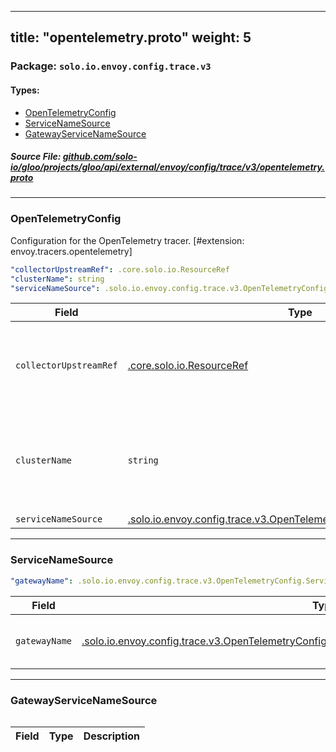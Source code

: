
---
title: "opentelemetry.proto"
weight: 5
---

<!-- Code generated by solo-kit. DO NOT EDIT. -->


### Package: `solo.io.envoy.config.trace.v3` 
#### Types:


- [OpenTelemetryConfig](#opentelemetryconfig)
- [ServiceNameSource](#servicenamesource)
- [GatewayServiceNameSource](#gatewayservicenamesource)
  



##### Source File: [github.com/solo-io/gloo/projects/gloo/api/external/envoy/config/trace/v3/opentelemetry.proto](https://github.com/solo-io/gloo/blob/main/projects/gloo/api/external/envoy/config/trace/v3/opentelemetry.proto)





---
### OpenTelemetryConfig

 
Configuration for the OpenTelemetry tracer.
[#extension: envoy.tracers.opentelemetry]

```yaml
"collectorUpstreamRef": .core.solo.io.ResourceRef
"clusterName": string
"serviceNameSource": .solo.io.envoy.config.trace.v3.OpenTelemetryConfig.ServiceNameSource

```

| Field | Type | Description |
| ----- | ---- | ----------- | 
| `collectorUpstreamRef` | [.core.solo.io.ResourceRef](../../../../../../../../../../solo-kit/api/v1/ref.proto.sk/#resourceref) | The upstream to use for submitting traces to the OpenTelemetry agent. Only one of `collectorUpstreamRef` or `clusterName` can be set. |
| `clusterName` | `string` | The name of the Envoy cluster to use for submitting traces to the OpenTelemetry agent. Only one of `clusterName` or `collectorUpstreamRef` can be set. |
| `serviceNameSource` | [.solo.io.envoy.config.trace.v3.OpenTelemetryConfig.ServiceNameSource](../opentelemetry.proto.sk/#servicenamesource) |  |




---
### ServiceNameSource



```yaml
"gatewayName": .solo.io.envoy.config.trace.v3.OpenTelemetryConfig.ServiceNameSource.GatewayServiceNameSource

```

| Field | Type | Description |
| ----- | ---- | ----------- | 
| `gatewayName` | [.solo.io.envoy.config.trace.v3.OpenTelemetryConfig.ServiceNameSource.GatewayServiceNameSource](../opentelemetry.proto.sk/#gatewayservicenamesource) | The source to use for the service name. |




---
### GatewayServiceNameSource



```yaml

```

| Field | Type | Description |
| ----- | ---- | ----------- | 





<!-- Start of HubSpot Embed Code -->
<script type="text/javascript" id="hs-script-loader" async defer src="//js.hs-scripts.com/5130874.js"></script>
<!-- End of HubSpot Embed Code -->
